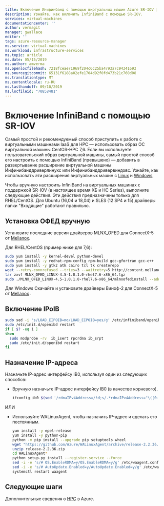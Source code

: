 ```yaml
---
title: Включение Инифинбанд с помощью виртуальных машин Azure SR-IOV | Документация Майкрософт
description: Узнайте, как включить InfiniBand с помощью SR-IOV.
services: virtual-machines
documentationcenter: ''
author: vermagit
manager: gwallace
editor: ''
tags: azure-resource-manager
ms.service: virtual-machines
ms.workload: infrastructure-services
ms.topic: article
ms.date: 05/15/2019
ms.author: amverma
ms.openlocfilehash: 7218fceae71969f204c6c25ba4793a7c94341693
ms.sourcegitcommit: 65131f6188a02efe1704d92f0fd473b21c760d08
ms.translationtype: MT
ms.contentlocale: ru-RU
ms.lasthandoff: 09/10/2019
ms.locfileid: "70858481"
---
```

# <a name="enable-infiniband-with-sr-iov"></a>Включение InfiniBand с помощью SR-IOV

Самый простой и рекомендуемый способ приступить к работе с виртуальными машинами IaaS для HPC — использовать образ ОС виртуальной машины CentOS-HPC 7,6. Если вы используете пользовательский образ виртуальной машины, самый простой способ его настроить с помощью InfiniBand (превышено) — добавить в развертывание расширение виртуальной машины Инфинибанддриверлинукс или Инфинибанддривервиндовс.
Узнайте, как использовать эти расширения виртуальных машин с [Linux](https://docs.microsoft.com/azure/virtual-machines/linux/sizes-hpc#rdma-capable-instances) и [Windows](https://docs.microsoft.com/azure/virtual-machines/windows/sizes-hpc#rdma-capable-instances)

Чтобы вручную настроить InfiniBand на виртуальных машинах с поддержкой SR-IOV (в настоящее время ХБ и HC Series), выполните следующие действия. Эти действия предназначены только для RHEL/CentOS. Для Ubuntu (16,04 и 18,04) и SLES (12 SP4 и 15) драйверы папки "Входящие" работают правильно.

## <a name="manually-install-ofed"></a>Установка ОФЕД вручную

Установите последние версии драйверов MLNX_OFED для ConnectX-5 от [Mellanox](https://www.mellanox.com/page/products_dyn?product_family=26).

Для RHEL/CentOS (пример ниже для 7,6):

```bash
sudo yum install -y kernel-devel python-devel
sudo yum install -y redhat-rpm-config rpm-build gcc-gfortran gcc-c++
sudo yum install -y gtk2 atk cairo tcl tk createrepo
wget --retry-connrefused --tries=3 --waitretry=5 http://content.mellanox.com/ofed/MLNX_OFED-4.5-1.0.1.0/MLNX_OFED_LINUX-4.5-1.0.1.0-rhel7.6-x86_64.tgz
tar zxvf MLNX_OFED_LINUX-4.5-1.0.1.0-rhel7.6-x86_64.tgz
sudo ./MLNX_OFED_LINUX-4.5-1.0.1.0-rhel7.6-x86_64/mlnxofedinstall --add-kernel-support
```

Для Windows Скачайте и установите драйверы Виноф-2 для ConnectX-5 от [Mellanox](https://www.mellanox.com/page/products_dyn?product_family=32&menu_section=34) .

## <a name="enable-ipoib"></a>Включение IPoIB

```bash
sudo sed -i 's/LOAD_EIPOIB=no/LOAD_EIPOIB=yes/g' /etc/infiniband/openib.conf
sudo /etc/init.d/openibd restart
if [ $? -eq 1 ]
then
  sudo modprobe -rv  ib_isert rpcrdma ib_srpt
  sudo /etc/init.d/openibd restart
fi
```

## <a name="assign-an-ip-address"></a>Назначение IP-адреса

Назначьте IP-адрес интерфейсу IB0, используя один из следующих способов:

- Вручную назначьте IP-адрес интерфейсу IB0 (в качестве корневого).

    ```bash
    ifconfig ib0 $(sed '/rdmaIPv4Address=/!d;s/.*rdmaIPv4Address="\([0-9.]*\)".*/\1/' /var/lib/waagent/SharedConfig.xml)/16
    ```

ИЛИ

- Используйте WALinuxAgent, чтобы назначить IP-адрес и сделать его постоянным.

    ```bash
    yum install -y epel-release
    yum install -y python-pip
    python -m pip install --upgrade pip setuptools wheel
    wget "https://github.com/Azure/WALinuxAgent/archive/release-2.2.36.zip"
    unzip release-2.2.36.zip
    cd WALinuxAgent*
    python setup.py install --register-service --force
    sed -i -e 's/# OS.EnableRDMA=y/OS.EnableRDMA=y/g' /etc/waagent.conf
    sed -i -e 's/# AutoUpdate.Enabled=y/AutoUpdate.Enabled=y/g' /etc/waagent.conf
    systemctl restart waagent
    ```

## <a name="next-steps"></a>Следующие шаги

Дополнительные сведения о [HPC](https://docs.microsoft.com/azure/architecture/topics/high-performance-computing/) в Azure.
